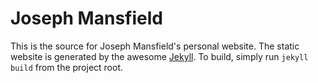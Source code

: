 Joseph Mansfield
================

This is the source for Joseph Mansfield's personal website. The static website
is generated by the awesome [Jekyll](http://jekyllrb.com/). To build, simply run
`jekyll build` from the project root.
